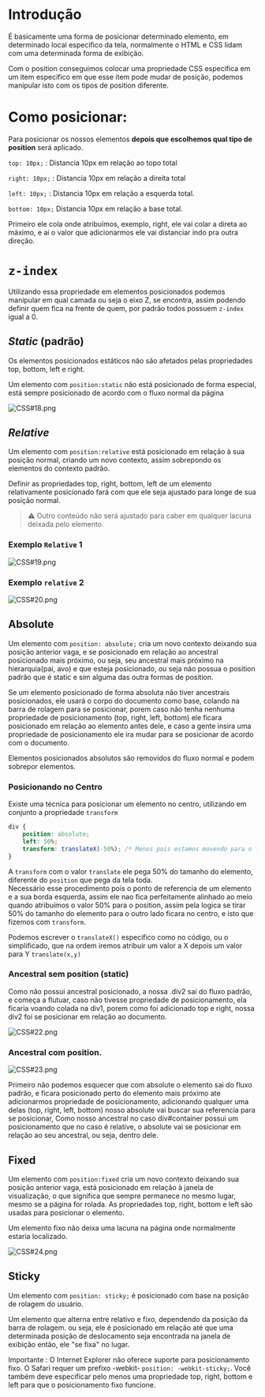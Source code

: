 # Introdução

É basicamente uma forma de posicionar determinado elemento, em determinado local especifico da tela, normalmente o HTML e CSS lidam com uma determinada forma de exibição.

Com o position conseguimos colocar uma propriedade CSS especifica em um item especifico em que esse item pode mudar de posição, podemos manipular isto com os tipos de position diferente.

# Como posicionar:

Para posicionar os nossos elementos **depois que escolhemos qual tipo de position** será aplicado.

`top: 10px;` : Distancia 10px em relação ao topo total

`right: 10px;` : Distancia 10px em relação a direita total

`left: 10px;` : Distancia 10px em relação a esquerda total.

`bottom: 10px;` Distancia 10px em relação a base total.

Primeiro ele cola onde atribuímos, exemplo, right, ele vai colar a direta ao máximo, e ai o valor que adicionarmos ele vai distanciar indo pra outra direção.

# `z-index`
Utilizando essa propriedade em elementos posicionados podemos manipular em qual camada ou seja o eixo Z, se encontra, assim podendo definir quem fica na frente de quem, por padrão todos possuem `z-index` igual a 0.

## *Static* (padrão)

Os elementos posicionados estáticos não são afetados pelas propriedades top, bottom, left e right.

Um elemento com `position:static` não está posicionado de forma especial, está sempre posicionado de acordo com o fluxo normal da página

![CSS#18.png](Position/CSS18.png)

## *Relative*

Um elemento com `position:relative` está posicionado em relação à sua posição normal, criando um novo contexto, assim sobrepondo os elementos do contexto padrão.

Definir as propriedades top, right, bottom, left de um elemento relativamente posicionado fará com que ele seja ajustado para longe de sua posição normal.

> ⚠️ Outro conteúdo não será ajustado para caber em qualquer lacuna deixada pelo elemento.

### Exemplo `Relative` 1

![CSS#19.png](Position/CSS19.png)

### Exemplo `relative` 2

![CSS#20.png](Position/CSS20.png)

## Absolute
Um elemento com `position: absolute;` cria um novo contexto deixando sua posição anterior vaga, e se posicionado em relação ao ancestral posicionado mais próximo, ou seja, seu ancestral mais próximo na hierarquia(pai, avo) e que esteja posicionado, ou seja não possua o position padrão que é static e sim alguma das outra formas de position.

Se um elemento posicionado de forma absoluta não tiver ancestrais posicionados, ele usará o corpo do documento como base, colando na barra de rolagem para se posicionar, porem caso não tenha nenhuma propriedade de posicionamento (top, right, left, bottom) ele ficara posicionado em relação ao elemento antes dele, e caso a gente insira uma propriedade de posicionamento ele ira mudar para se posicionar de acordo com o documento.

Elementos posicionados absolutos são removidos do fluxo normal e podem sobrepor elementos.

### Posicionando no Centro
Existe uma técnica para posicionar um elemento no centro, utilizando em conjunto a propriedade `transform`
```CSS
div {
    position: absolute;
    left: 50%;
    transform: translateX(-50%); /* Menos pois estamos movendo para o lado esquerdo*/
}
```
A `transform` com o valor `translate` ele pega 50% do tamanho do elemento, diferente do `position` que pega da tela toda.  
Necessário esse procedimento pois o ponto de referencia de um elemento e a sua borda esquerda, assim ele nao fica perfeitamente alinhado ao meio quando atribuímos o valor 50% para o position, assim pela logica se tirar 50% do tamanho do elemento para o outro lado ficara no centro, e isto que fizemos com `transform`.

Podemos escrever o `translateX()` especifico como no código, ou o simplificado, que na ordem iremos atribuir um valor a X depois um valor para Y `translate(x,y)`

### Ancestral sem position (static)
Como não possui ancestral posicionado, a nossa .div2 sai do fluxo padrão, e começa a flutuar, caso não tivesse propriedade de posicionamento, ela ficaria voando colada na div1, porem como foi adicionado top e right, nossa div2 foi se posicionar em relação ao documento.

![CSS#22.png](Position/CSS22.png)

### Ancestral com position.

![CSS#23.png](Position/CSS23.png)

Primeiro não podemos esquecer que com absolute o elemento sai do fluxo padrão, e ficara posicionado perto do elemento mais próximo ate adicionarmos propriedade de posicionamento, adicionando qualquer uma delas (top, right, left, bottom) nosso absolute vai buscar sua referencia para se posicionar, Como nosso ancestral no caso div#container possui um posicionamento que no caso é relative, o absolute vai se posicionar em relação ao seu ancestral, ou seja, dentro dele.

## Fixed

Um elemento com `position:fixed` cria um novo contexto deixando sua posição anterior vaga, está posicionado em relação à janela de visualização, o que significa que sempre permanece no mesmo lugar, mesmo se a página for rolada. As propriedades top, right, bottom e left são usadas para posicionar o elemento.

Um elemento fixo não deixa uma lacuna na página onde normalmente estaria localizado.

![CSS#24.png](Position/CSS24.png)

## Sticky

Um elemento com `position: sticky;` é posicionado com base na posição de rolagem do usuário.

Um elemento que alterna entre relativo e fixo, dependendo da posição da barra de rolagem. ou seja, ele é posicionado em relação até que uma determinada posição de deslocamento seja encontrada na janela de exibição então, ele "se fixa" no lugar.

Importante : O Internet Explorer não oferece suporte para posicionamento fixo. O Safari requer um prefixo -webkit-  `position: -webkit-sticky;`. Você também deve especificar pelo menos uma propriedade top, right, bottom e left para que o posicionamento fixo funcione.